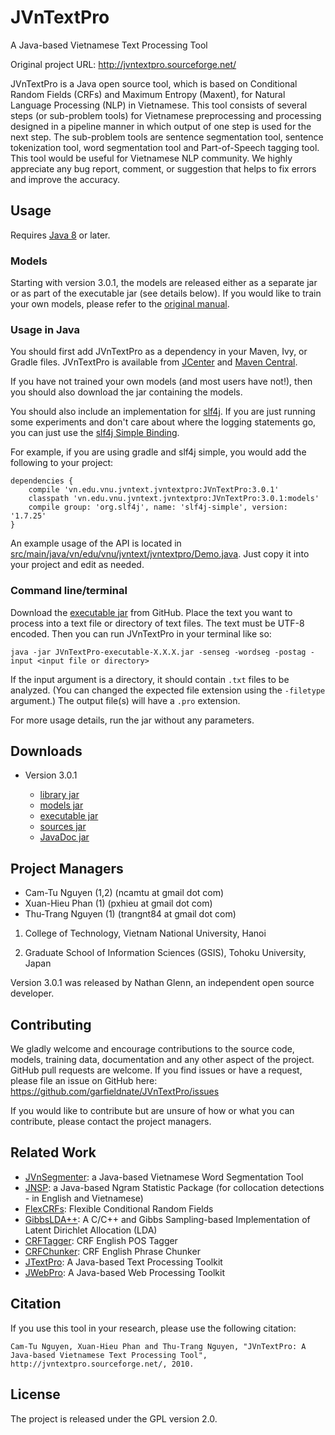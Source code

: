 # JVnTextPro

A Java-based Vietnamese Text Processing Tool

Original project URL: http://jvntextpro.sourceforge.net/

JVnTextPro is a Java open source tool, which is based on Conditional Random Fields (CRFs) and 
Maximum Entropy (Maxent), for Natural Language Processing (NLP) in Vietnamese. This tool 
consists of several steps (or sub-problem tools) for Vietnamese preprocessing and processing 
designed in a pipeline manner in which output of one step is used for the next step. The 
sub-problem tools are sentence segmentation tool, sentence tokenization tool, word segmentation 
tool and Part-of-Speech tagging tool. This tool would be useful for Vietnamese NLP community. 
We highly appreciate any bug report, comment, or suggestion that helps to fix errors and 
improve the accuracy.

## Usage

Requires [Java 8](https://java.com/en/download/) or later.

### Models

Starting with version 3.0.1, the models are released either as a separate jar or as part of the 
executable jar (see details below). If you would like to train your own models, please refer 
to the [original manual](http://jvntextpro.sourceforge.net/v2.0/JVnTextPro_Manual.pdf).

### Usage in Java

You should first add JVnTextPro as a dependency in your Maven, Ivy, or Gradle files. JVnTextPro is available from [JCenter](https://bintray.com/garfieldnate/general/JVnTextPro) and
[Maven Central](http://search.maven.org/#search|ga|1|JVnTextPro).

If you have not trained your own models (and most users have not!), then you should also download the jar containing the models.

You should also include an implementation for [slf4j](https://www.slf4j.org/). If you are just running some
experiments and don't care about where the logging statements go, you can just use the 
[slf4j Simple Binding](https://mvnrepository.com/artifact/org.slf4j/slf4j-simple).

For example, if you are using gradle and slf4j simple, you would add the following to your project:

    dependencies {
        compile 'vn.edu.vnu.jvntext.jvntextpro:JVnTextPro:3.0.1'
        classpath 'vn.edu.vnu.jvntext.jvntextpro:JVnTextPro:3.0.1:models'
        compile group: 'org.slf4j', name: 'slf4j-simple', version: '1.7.25'
    }

An example usage of the API is located in [src/main/java/vn/edu/vnu/jvntext/jvntextpro/Demo.java](src/main/java/vn/edu/vnu/jvntext/jvntextpro/Demo.java).
Just copy it into your project and edit as needed.

### Command line/terminal

Download the [executable jar](https://github.com/garfieldnate/JVnTextPro/releases/download/3.0.1/JVnTextPro-3.0.1-executable.jar)
from GitHub. Place the text you want to process into a text file or directory of text files. 
The text must be UTF-8 encoded. Then you can run JVnTextPro in your terminal like so:

    java -jar JVnTextPro-executable-X.X.X.jar -senseg -wordseg -postag -input <input file or directory>

If the input argument is a directory, it should contain `.txt` files to be analyzed. (You can changed
the expected file extension using the `-filetype` argument.) The output file(s) will have a `.pro` extension.

For more usage details, run the jar without any parameters.

## Downloads

* Version 3.0.1

    - [library jar](https://github.com/garfieldnate/JVnTextPro/releases/download/3.0.1/JVnTextPro-3.0.1.jar)
    - [models jar](https://github.com/garfieldnate/JVnTextPro/releases/download/3.0.1/JVnTextPro-3.0.1.jar)
    - [executable jar](https://github.com/garfieldnate/JVnTextPro/releases/download/3.0.1/JVnTextPro-3.0.1-executable.jar)
    - [sources jar](https://github.com/garfieldnate/JVnTextPro/releases/download/3.0.1/JVnTextPro-3.0.1-sources.jar)
    - [JavaDoc jar](https://github.com/garfieldnate/JVnTextPro/releases/download/3.0.1/JVnTextPro-3.0.1-javadoc.jar)

## Project Managers

* Cam-Tu Nguyen (1,2) (ncamtu at gmail dot com)
* Xuan-Hieu Phan (1) (pxhieu at gmail dot com)
* Thu-Trang Nguyen (1) (trangnt84 at gmail dot com)

1. College of Technology, Vietnam National University, Hanoi

2. Graduate School of Information Sciences (GSIS), Tohoku University, Japan

Version 3.0.1 was released by Nathan Glenn, an independent open source developer.

## Contributing

We gladly welcome and encourage contributions to the source code, models, training data,
documentation and any other aspect of the project. GitHub pull requests are welcome.
If you find issues or have a request, please file an issue on GitHub here:
https://github.com/garfieldnate/JVnTextPro/issues

If you would like to contribute but are unsure of how or what you can contribute, 
please contact the project managers.

## Related Work

* [JVnSegmenter](http://jvnsegmenter.sourceforge.net/): a Java-based Vietnamese Word Segmentation Tool
* [JNSP](http://jnsp.sourceforge.net/): a Java-based Ngram Statistic Package (for collocation detections - in English and Vietnamese)
* [FlexCRFs](http://flexcrfs.sourceforge.net/): Flexible Conditional Random Fields
* [GibbsLDA++](http://gibbslda.sourceforge.net/): A C/C++ and Gibbs Sampling-based Implementation of Latent Dirichlet Allocation (LDA)
* [CRFTagger](http://crftagger.sourceforge.net/): CRF English POS Tagger
* [CRFChunker](http://crfchunker.sourceforge.net/): CRF English Phrase Chunker
* [JTextPro](http://jtextpro.sourceforge.net/): A Java-based Text Processing Toolkit
* [JWebPro](http://jwebpro.sourceforge.net/): A Java-based Web Processing Toolkit

## Citation

If you use this tool in your research, please use the following citation:

    Cam-Tu Nguyen, Xuan-Hieu Phan and Thu-Trang Nguyen, "JVnTextPro: A Java-based Vietnamese Text Processing Tool", http://jvntextpro.sourceforge.net/, 2010.

## License

The project is released under the GPL version 2.0.

